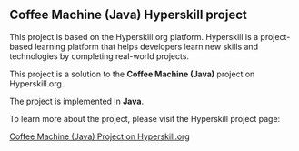 ## Coffee Machine (Java) Hyperskill project

This project is based on the Hyperskill.org platform. Hyperskill is a project-based learning platform that helps developers learn new skills and technologies by completing real-world projects.

This project is a solution to the **Coffee Machine (Java)** project on Hyperskill.org.

The project is implemented in **Java**.

To learn more about the project, please visit the Hyperskill project page:

[Coffee Machine (Java) Project on Hyperskill.org](https://hyperskill.org/projects/33?track=12)
